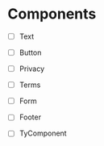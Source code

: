 # Components

- [ ] Text
- [ ] Button
- [ ] Privacy
- [ ] Terms
- [ ] Form
- [ ] Footer
- [ ] TyComponent

